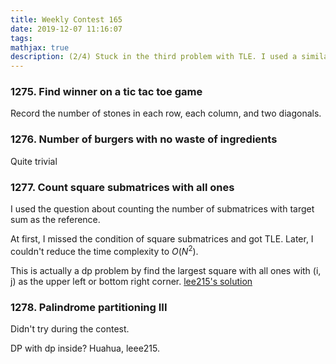 ```yaml
---
title: Weekly Contest 165
date: 2019-12-07 11:16:07
tags:
mathjax: true
description: (2/4) Stuck in the third problem with TLE. I used a similar question about counting the number of sub matrices with target sum as a reference. The time complexity is O(N^3), while the expected time compelxity is O(N^2). Didn't have time to try the last one.
---
```


### 1275. Find winner on a tic tac toe game

Record the number of stones in each row, each column, and two diagonals.

### 1276. Number of burgers with no waste of ingredients

Quite trivial

### 1277. Count square submatrices with all ones

I used the question about counting the number of submatrices with target sum as the reference.

At first, I missed the condition of square submatrices and got TLE. Later, I couldn't reduce the time complexity to $O(N^2)$.

This is actually a dp problem by find the largest square with all ones with (i, j) as the upper left or bottom right corner. [lee215's solution](https://leetcode.com/problems/count-square-submatrices-with-all-ones/discuss/441306/Python-DP-solution)

### 1278. Palindrome partitioning III

Didn't try during the contest. 

DP with dp inside? Huahua, leee215.
